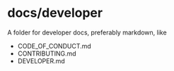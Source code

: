 # docs/developer #

A folder for developer docs, preferably markdown, like 
- CODE_OF_CONDUCT.md
- CONTRIBUTING.md
- DEVELOPER.md